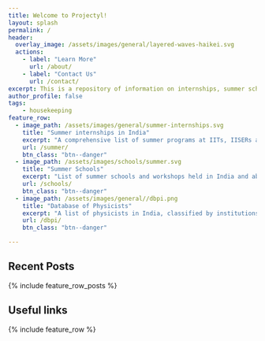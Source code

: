 ```yaml
---
title: Welcome to Projectyl!
layout: splash
permalink: /
header:
  overlay_image: /assets/images/general/layered-waves-haikei.svg
  actions:
    - label: "Learn More"
      url: /about/
    - label: "Contact Us"
      url: /contact/
excerpt: This is a repository of information on internships, summer schools and other similar avenues that can be used by pre-PhD students to obtain exposure to physics research in India.
author_profile: false
tags:
    - housekeeping
feature_row:
  - image_path: /assets/images/general/summer-internships.svg
    title: "Summer internships in India"
    excerpt: "A comprehensive list of summer programs at IITs, IISERs and other institutes"
    url: /summer/
    btn_class: "btn--danger"
  - image_path: /assets/images/schools/summer.svg
    title: "Summer Schools"
    excerpt: "List of summer schools and workshops held in India and abroad - links and details"
    url: /schools/
    btn_class: "btn--danger"
  - image_path: /assets/images/general//dbpi.png
    title: "Database of Physicists"
    excerpt: "A list of physicists in India, classified by institutions and research interests"
    url: /dbpi/
    btn_class: "btn--danger"

---
```


## Recent Posts

{% include feature_row_posts %}

## Useful links

{% include feature_row %}
